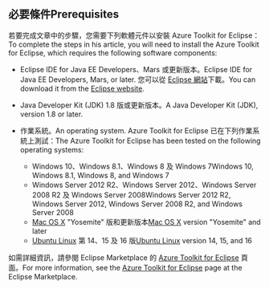 ## <a name="prerequisites"></a><span data-ttu-id="f9e7e-101">必要條件</span><span class="sxs-lookup"><span data-stu-id="f9e7e-101">Prerequisites</span></span>
<span data-ttu-id="f9e7e-102">若要完成文章中的步驟，您需要下列軟體元件以安裝 Azure Toolkit for Eclipse：</span><span class="sxs-lookup"><span data-stu-id="f9e7e-102">To complete the steps in his article, you will need to install the Azure Toolkit for Eclipse, which requires the following software components:</span></span>

* <span data-ttu-id="f9e7e-103">Eclipse IDE for Java EE Developers、Mars 或更新版本。</span><span class="sxs-lookup"><span data-stu-id="f9e7e-103">Eclipse IDE for Java EE Developers, Mars, or later.</span></span> <span data-ttu-id="f9e7e-104">您可以從 [Eclipse 網站](http://www.eclipse.org/downloads/)下載。</span><span class="sxs-lookup"><span data-stu-id="f9e7e-104">You can download it from the [Eclipse website](http://www.eclipse.org/downloads/).</span></span>

* <span data-ttu-id="f9e7e-105">Java Developer Kit (JDK) 1.8 版或更新版本。</span><span class="sxs-lookup"><span data-stu-id="f9e7e-105">A Java Developer Kit (JDK), version 1.8 or later.</span></span>

* <span data-ttu-id="f9e7e-106">作業系統。</span><span class="sxs-lookup"><span data-stu-id="f9e7e-106">An operating system.</span></span> <span data-ttu-id="f9e7e-107">Azure Toolkit for Eclipse 已在下列作業系統上測試：</span><span class="sxs-lookup"><span data-stu-id="f9e7e-107">The Azure Toolkit for Eclipse has been tested on the following operating systems:</span></span>
  
  * <span data-ttu-id="f9e7e-108">Windows 10、Windows 8.1、Windows 8 及 Windows 7</span><span class="sxs-lookup"><span data-stu-id="f9e7e-108">Windows 10, Windows 8.1, Windows 8, and Windows 7</span></span>
  * <span data-ttu-id="f9e7e-109">Windows Server 2012 R2、Windows Server 2012、Windows Server 2008 R2 及 Windows Server 2008</span><span class="sxs-lookup"><span data-stu-id="f9e7e-109">Windows Server 2012 R2, Windows Server 2012, Windows Server 2008 R2, and Windows Server 2008</span></span>
  * <span data-ttu-id="f9e7e-110">[Mac OS X](http://www.apple.com/osx) "Yosemite" 版和更新版本</span><span class="sxs-lookup"><span data-stu-id="f9e7e-110">[Mac OS X](http://www.apple.com/osx) version "Yosemite" and later</span></span>
  * <span data-ttu-id="f9e7e-111">[Ubuntu Linux](http://www.ubuntu.com) 第 14、15 及 16 版</span><span class="sxs-lookup"><span data-stu-id="f9e7e-111">[Ubuntu Linux](http://www.ubuntu.com) version 14, 15, and 16</span></span>

<span data-ttu-id="f9e7e-112">如需詳細資訊，請參閱 Eclipse Marketplace 的 [Azure Toolkit for Eclipse](http://marketplace.eclipse.org/content/azure-toolkit-eclipse) 頁面。</span><span class="sxs-lookup"><span data-stu-id="f9e7e-112">For more information, see the [Azure Toolkit for Eclipse](http://marketplace.eclipse.org/content/azure-toolkit-eclipse) page at the Eclipse Marketplace.</span></span>

<!--
> [!IMPORTANT]
> If you are using the Azure Toolkit for Eclipse on Windows, the toolkit requires installing the Azure SDK 2.9.6 or later in order to use the Azure emulator. You have two options for installing the Azure SDK:
> 
> * You can download and install the Azure SDK by using the [Web Platform Installer (WebPI)](http://go.microsoft.com/fwlink/?LinkID=252838).
> * If you do not have the Azure SDK installed when you create your first Azure deployment project, you will be prompted to automatically download install the requisite version of the Azure SDK.
> 
> Note that the Azure SDK is required on Windows only.
> 
> 
-->
